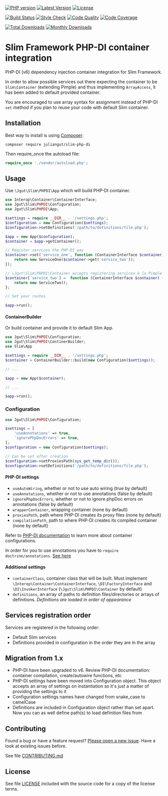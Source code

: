 [![PHP version](https://img.shields.io/badge/PHP-%3E%3D7.0-8892BF.svg?style=flat-square)](http://php.net)
[![Latest Version](https://img.shields.io/packagist/vpre/juliangut/slim-php-di.svg?style=flat-square)](https://packagist.org/packages/juliangut/slim-php-di)
[![License](https://img.shields.io/github/license/juliangut/slim-php-di.svg?style=flat-square)](https://github.com/juliangut/slim-php-di/blob/master/LICENSE)

[![Build Status](https://img.shields.io/travis/juliangut/slim-php-di.svg?style=flat-square)](https://travis-ci.org/juliangut/slim-php-di)
[![Style Check](https://styleci.io/repos/40728455/shield)](https://styleci.io/repos/40728455)
[![Code Quality](https://img.shields.io/scrutinizer/g/juliangut/slim-php-di.svg?style=flat-square)](https://scrutinizer-ci.com/g/juliangut/slim-php-di)
[![Code Coverage](https://img.shields.io/coveralls/juliangut/slim-php-di.svg?style=flat-square)](https://coveralls.io/github/juliangut/slim-php-di)

[![Total Downloads](https://img.shields.io/packagist/dt/juliangut/slim-php-di.svg?style=flat-square)](https://packagist.org/packages/juliangut/slim-php-di/stats)
[![Monthly Downloads](https://img.shields.io/packagist/dm/juliangut/slim-php-di.svg?style=flat-square)](https://packagist.org/packages/juliangut/slim-php-di/stats)

# Slim Framework PHP-DI container integration

PHP-DI (v6) dependency injection container integration for Slim Framework.

In order to allow possible services out there expecting the container to be `Slim\Container` (extending Pimple) and thus implementing `ArrayAccess`, it has been added to default provided container.

You are encouraged to use array syntax for assignment instead of PHP-DI `set` method if you plan to reuse your code with default Slim container.

## Installation

Best way to install is using [Composer](https://getcomposer.org/):

```
composer require juliangut/slim-php-di
```

Then require_once the autoload file:

```php
require_once './vendor/autoload.php';
```

## Usage

Use `\Jgut\Slim\PHPDI\App` which will build PHP-DI container.

```php
use Interop\Container\ContainerInterface;
use Jgut\Slim\PHPDI\Configuration;
use Jgut\Slim\PHPDI\App;

$settings = require __DIR__ . '/settings.php';
$configuration = new Configuration($settings);
$configuration->setDefinitions('/path/to/definitions/file.php');

$app = new App($configuration);
$container = $app->getContainer();

// Register services the PHP-DI way
$container->set('service_one', function (ContainerInterface $container) {
    return new ServiceOne($container->get('service_two'));
});

// \Jgut\Slim\PHPDI\Container accepts registering services à la Pimple
$container['service_two'] =  function (ContainerInterface $container) {
    return new ServiceTwo();
};

// Set your routes

$app->run();
```

#### ContainerBuilder

Or build container and provide it to default Slim App.

```php
use Jgut\Slim\PHPDI\Configuration;
use Jgut\Slim\PHPDI\ContinerBuilder;
use Slim\App

$settings = require __DIR__ . '/settings.php';
$container = ContainerBuilder::build(new Configuration($settings));

// ...

$app = new App($container);

// ...

$app->run();
```

### Configuration

```php
use Jgut\Slim\PHPDI\Configuration;

$settings = [
    'useAnnotations' => true,
    'ignorePhpDocErrors' => true,
];
$configuration = new Configuration($settings);

// Can be set after creation
$configuration->setProxiesPath(sys_get_temp_dir());
$configuration->setDefinitions('/path/to/definitions/file.php');
```

#### PHP-DI settings

* `useAutoWiring`, whether or not to use auto wiring (true by default)
* `useAnnotations`, whether or not to use annotations (false by default)
* `ignorePhpDocErrors`, whether or not to ignore phpDoc errors on annotations (false by default)
* `wrapperContainer`, wrapping container (none by default)
* `proxiesPath`, path where PHP-DI creates its proxy files (none by default)
* `compilationPath`, path to where PHP-DI creates its compiled container (none by default)

Refer to [PHP-DI documentation](http://php-di.org/doc/) to learn more about container configurations.

In order for you to use annotations you have to `require doctrine/annotations`. [See here](http://php-di.org/doc/annotations.html)

#### Additional settings

* `containerClass`, container class that will be built. Must implement `\Interop\Container\ContainerInterface`, `\DI\FactoryInterface` and `\DI\InvokerInterface` (`\Jgut\Slim\PHPDI\Container` by default)
* `definitions`, an array of paths to definition files/directories or arrays of definitions. _Definitions are loaded in order of appearance_

## Services registration order

Services are registered in the following order:

* Default Slim services
* Definitions provided in configuration in the order they are in the array

## Migration from 1.x

* PHP-DI have been upgraded to v6. Review PHP-DI documentation: container compilation, create/autowire functions, etc
* PHP-DI settings have been moved into Configuration object. This object accepts an array of settings on instantiation so it's just a matter of providing the settings to it
* Configuration settings names have changed from snake_case to camelCase
* Definitions are included in Configuration object rather than set apart. Now you can as well define path(s) to load definition files from

## Contributing

Found a bug or have a feature request? [Please open a new issue](https://github.com/juliangut/slim-php-di/issues). Have a look at existing issues before.

See file [CONTRIBUTING.md](https://github.com/juliangut/slim-php-di/blob/master/CONTRIBUTING.md)

## License

See file [LICENSE](https://github.com/juliangut/slim-php-di/blob/master/LICENSE) included with the source code for a copy of the license terms.
